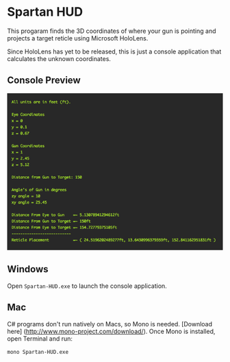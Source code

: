 ﻿# Spartan HUD

This progaram finds the 3D coordinates of where your gun is pointing and projects a target reticle using Microsoft HoloLens.

Since HoloLens has yet to be released, this is just a console application that calculates the unknown coordinates.

## Console Preview
![Image of Console Preview](assets/spartan-console-preview.png)

## Windows
Open `Spartan-HUD.exe` to launch the console application.

## Mac
C# programs don't run natively on Macs, so Mono is needed. [Download here] (http://www.mono-project.com/download/).
Once Mono is installed, open Terminal and run:
```
mono Spartan-HUD.exe
```